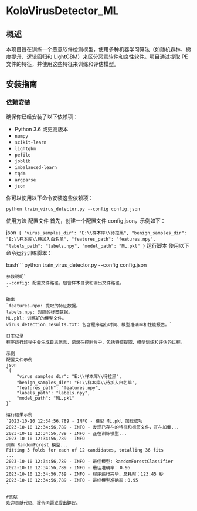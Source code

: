 # KoloVirusDetector_ML

## 概述

本项目旨在训练一个恶意软件检测模型，使用多种机器学习算法（如随机森林、梯度提升、逻辑回归和 LightGBM）来区分恶意软件和良性软件。项目通过提取 PE 文件的特征，并使用这些特征来训练和评估模型。

## 安装指南

### 依赖安装

确保你已经安装了以下依赖项：

- Python 3.6 或更高版本
- `numpy`
- `scikit-learn`
- `lightgbm`
- `pefile`
- `joblib`
- `imbalanced-learn`
- `tqdm`
- `argparse`
- `json`

你可以使用以下命令安装这些依赖项：

```python train_virus_detector.py --config config.json```

使用方法
配置文件
首先，创建一个配置文件 config.json，示例如下：

json```
{
    "virus_samples_dir": "E:\\样本库\\待拉黑",
    "benign_samples_dir": "E:\\样本库\\待加入白名单",
    "features_path": "features.npy",
    "labels_path": "labels.npy",
    "model_path": "ML.pkl"
}```
运行脚本
使用以下命令运行训练脚本：

bash```
python train_virus_detector.py --config config.json
```
参数说明`
--config: 配置文件路径，包含样本目录和输出文件路径。
`

输出
`features.npy: 提取的特征数据。
labels.npy: 对应的标签数据。
ML.pkl: 训练好的模型文件。
virus_detection_results.txt: 包含程序运行时间、模型准确率和性能报告。`

日志记录
程序运行过程中会生成日志信息，记录在控制台中，包括特征提取、模型训练和评估的过程。

示例
配置文件示例
json
`{
    "virus_samples_dir": "E:\\样本库\\待拉黑",
    "benign_samples_dir": "E:\\样本库\\待加入白名单",
    "features_path": "features.npy",
    "labels_path": "labels.npy",
    "model_path": "ML.pkl"
}`

运行结果示例
`2023-10-10 12:34:56,789 - INFO - 模型 ML.pkl 加载成功
2023-10-10 12:34:56,789 - INFO - 发现已存在的特征和标签文件，正在加载...
2023-10-10 12:34:56,789 - INFO - 正在训练模型...
2023-10-10 12:34:56,789 - INFO - 
训练 RandomForest 模型...
Fitting 3 folds for each of 12 candidates, totalling 36 fits
...
2023-10-10 12:34:56,789 - INFO - 最佳模型: RandomForestClassifier
2023-10-10 12:34:56,789 - INFO - 最佳准确率: 0.95
2023-10-10 12:34:56,789 - INFO - 程序运行完毕，总耗时：123.45 秒
2023-10-10 12:34:56,789 - INFO - 最终模型准确率：0.95
`

#贡献
欢迎贡献代码、报告问题或提出建议。
